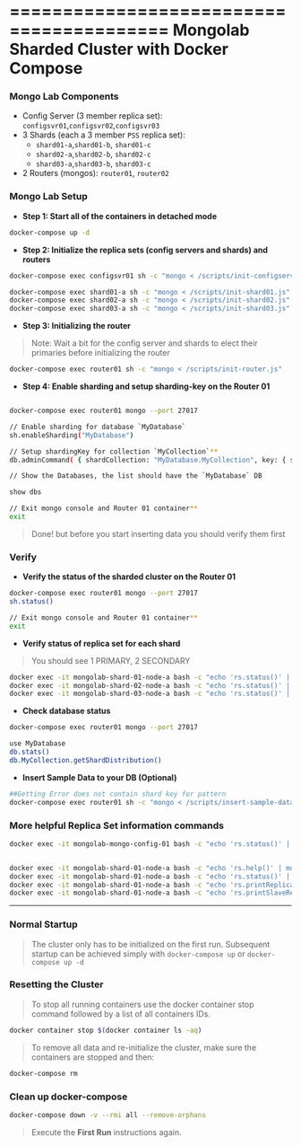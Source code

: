 =========================================
Mongolab Sharded Cluster with Docker Compose
=========================================

### Mongo Lab Components

* Config Server (3 member replica set): `configsvr01`,`configsvr02`,`configsvr03`
* 3 Shards (each a 3 member `PSS` replica set):
	* `shard01-a`,`shard01-b`, `shard01-c`
	* `shard02-a`,`shard02-b`, `shard02-c`
	* `shard03-a`,`shard03-b`, `shard03-c`
* 2 Routers (mongos): `router01`, `router02`


### Mongo Lab Setup
- **Step 1: Start all of the containers in detached mode**

```bash
docker-compose up -d
```

- **Step 2: Initialize the replica sets (config servers and shards) and routers**

```bash
docker-compose exec configsvr01 sh -c "mongo < /scripts/init-configserver.js"

docker-compose exec shard01-a sh -c "mongo < /scripts/init-shard01.js"
docker-compose exec shard02-a sh -c "mongo < /scripts/init-shard02.js"
docker-compose exec shard03-a sh -c "mongo < /scripts/init-shard03.js"
```

- **Step 3: Initializing the router**
>Note: Wait a bit for the config server and shards to elect their primaries before initializing the router

```bash
docker-compose exec router01 sh -c "mongo < /scripts/init-router.js"
```

- **Step 4: Enable sharding and setup sharding-key on the Router 01**
```bash

docker-compose exec router01 mongo --port 27017

// Enable sharding for database `MyDatabase`
sh.enableSharding("MyDatabase")

// Setup shardingKey for collection `MyCollection`**
db.adminCommand( { shardCollection: "MyDatabase.MyCollection", key: { supplierId: "hashed" } } )

// Show the Databases, the list should have the `MyDatabase` DB

show dbs

// Exit mongo console and Router 01 container**
exit

```

>Done! but before you start inserting data you should verify them first

### Verify

- **Verify the status of the sharded cluster on the Router 01**

```bash
docker-compose exec router01 mongo --port 27017
sh.status()

// Exit mongo console and Router 01 container**
exit

```

- **Verify status of replica set for each shard**
> You should see 1 PRIMARY, 2 SECONDARY

```bash
docker exec -it mongolab-shard-01-node-a bash -c "echo 'rs.status()' | mongo --port 27017" 
docker exec -it mongolab-shard-02-node-a bash -c "echo 'rs.status()' | mongo --port 27017" 
docker exec -it mongolab-shard-03-node-a bash -c "echo 'rs.status()' | mongo --port 27017" 
```

- **Check database status**
```bash
docker-compose exec router01 mongo --port 27017

use MyDatabase
db.stats()
db.MyCollection.getShardDistribution()
```

- **Insert Sample Data to your DB (Optional)**

```bash
##Getting Error does not contain shard key for pattern 
docker-compose exec router01 sh -c "mongo < /scripts/insert-sample-data.js"
```


### More helpful Replica Set information commands

```bash
docker exec -it mongolab-mongo-config-01 bash -c "echo 'rs.status()' | mongo --port 27017"


docker exec -it mongolab-shard-01-node-a bash -c "echo 'rs.help()' | mongo --port 27017"
docker exec -it mongolab-shard-01-node-a bash -c "echo 'rs.status()' | mongo --port 27017" 
docker exec -it mongolab-shard-01-node-a bash -c "echo 'rs.printReplicationInfo()' | mongo --port 27017" 
docker exec -it mongolab-shard-01-node-a bash -c "echo 'rs.printSlaveReplicationInfo()' | mongo --port 27017"
```

---




### Normal Startup

>The cluster only has to be initialized on the first run. Subsequent startup can be achieved simply with `docker-compose up` or `docker-compose up -d`

### Resetting the Cluster

>To stop all running containers use the docker container stop command followed by a list of all containers IDs.

```bash
docker container stop $(docker container ls -aq)
```

>To remove all data and re-initialize the cluster, make sure the containers are stopped and then:

```bash
docker-compose rm
```

### Clean up docker-compose
```bash
docker-compose down -v --rmi all --remove-orphans
```

>Execute the **First Run** instructions again.